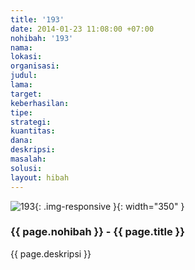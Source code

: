 ```yaml
---
title: '193'
date: 2014-01-23 11:08:00 +07:00
nohibah: '193'
nama: 
lokasi: 
organisasi: 
judul: 
lama: 
target: 
keberhasilan: 
tipe: 
strategi: 
kuantitas: 
dana: 
deskripsi: 
masalah: 
solusi: 
layout: hibah
---
```


![193](/static/img/hibahcms/193.png){: .img-responsive }{: width="350" }

### {{ page.nohibah }} - {{ page.title }}

{{ page.deskripsi }}

